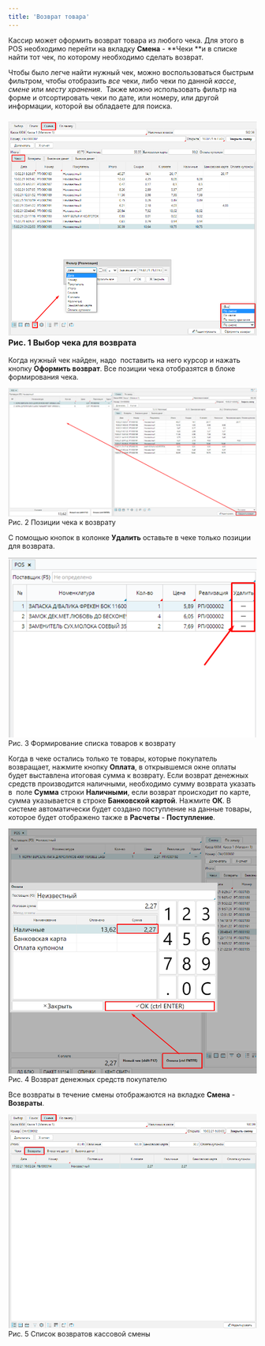 ```yaml
---
title: 'Возврат товара'
---
```


Кассир может оформить возврат товара из любого чека. Для этого в POS необходимо перейти на вкладку **Смена** - **Чеки **и в списке  найти тот чек, по которому необходимо сделать возврат.

Чтобы было легче найти нужный чек, можно воспользоваться быстрым фильтром, чтобы отобразить *все* чеки, либо чеки по данной *кассе*, *смене* или *месту хранения*.  Также можно использовать фильтр на форме и отсортировать чеки по дате, или номеру, или другой информации, которой вы обладаете для поиска. 

### ![](attachments/1146941/1147257.png) Рис. 1 Выбор чека для возврата

  

Когда нужный чек найден, надо  поставить на него курсор и нажать кнопку **Оформить возврат**. Все позиции чека отобразятся в блоке формирования чека.

![](attachments/1146941/1802510.png)  
Рис. 2 Позиции чека к возврату

  

С помощью кнопок в колонке **Удалить** оставьте в чеке только позиции для возврата. 

![](attachments/1146941/1147245.png)  
Рис. 3 Формирование списка товаров к возврату

  

Когда в чеке остались только те товары, которые покупатель возвращает, нажмите кнопку **Оплата**, в открывшемся окне оплаты будет выставлена итоговая сумма к возврату. Если возврат денежных средств производится наличными, необходимо сумму возврата указать в  поле **Сумма** строки **Наличными**, если возврат происходит по карте, сумма указывается в строке **Банковской картой**. Нажмите **ОК**. В системе автоматически будет создано поступление на данные товары, которое будет отображено также в **Расчеты** - **Поступление**. 

![](attachments/1146941/1147256.png)  
Рис. 4 Возврат денежных средств покупателю

  

Все возвраты в течение смены отображаются на вкладке **Смена** - **Возвраты**.

![](attachments/1146941/1147247.png)  
Рис. 5 Список возвратов кассовой смены

  

  


